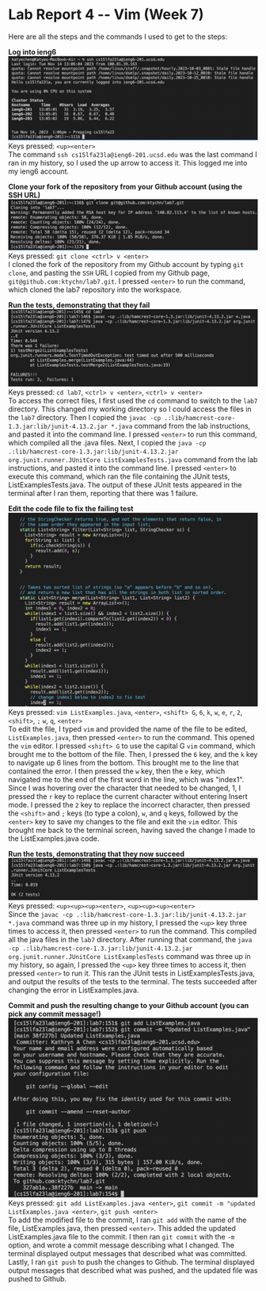 # Lab Report 4 -- Vim (Week 7)  

Here are all the steps and the commands I used to get to the steps:  

**Log into ieng6** 
![Image](login.png)  
Keys pressed: `<up><enter>`  
The command `ssh cs15lfa23la@ieng6-201.ucsd.edu` was the last command I ran in my history, so I used the up arrow to access it. This logged me into my ieng6 account.   

**Clone your fork of the repository from your Github account (using the SSH URL)**  
![Image](clone.png)  
Keys pressed: `git clone <ctrl> v <enter>`  
I cloned the fork of the repository from my Github account by typing `git clone`, and pasting the `SSH` URL I copied from my Github page, `git@github.com:ktychn/lab7.git`. I pressed `<enter>` to run the command, which cloned the lab7 repository into the workspace.   

**Run the tests, demonstrating that they fail**
![Image](testsFail.png)  
Keys pressed: `cd lab7`, `<ctrl> v <enter>`, `<ctrl> v <enter>`  
To access the correct files, I first used the `cd` command to switch to the `lab7` directory. This changed my working directory so I could access the files in the `lab7` directory. Then I copied the `javac -cp .:lib/hamcrest-core-1.3.jar:lib/junit-4.13.2.jar *.java` command from the lab instructions, and pasted it into the command line. I pressed `<enter>` to run this command, which compiled all the .java files. Next, I copied the `java -cp .:lib/hamcrest-core-1.3.jar:lib/junit-4.13.2.jar org.junit.runner.JUnitCore ListExamplesTests.java` command from the lab instructions, and pasted it into the command line. I pressed `<enter>` to execute this command, which ran the file containing the JUnit tests, ListExamplesTests.java. The output of these JUnit tests appeared in the terminal after I ran them, reporting that there was 1 failure.  


**Edit the code file to fix the failing test**
![Image](edit.png)  
Keys pressed: `vim ListExamples.java`, `<enter>`, `<shift> G`, `6`, `k`, `w`, `e`, `r`, `2`, `<shift>`, `;` `w`, `q`, `<enter>`  
To edit the file, I typed `vim` and provided the name of the file to be edited, `ListExamples.java`, then pressed `<enter>` to run the command. This opened the `vim` editor. I pressed `<shift> G` to use the capital G `vim` command, which brought me to the bottom of the file. Then, I pressed the `6` key, and the `k` key to navigate up 6 lines from the bottom. This brought me to the line that contained the error. I then pressed the `w` key, then the `e` key, which navigated me to the end of the first word in the line, which was "index1". Since I was hovering over the character that needed to be changed, 1, I pressed the `r` key to replace the current character without entering Insert mode. I pressed the `2` key to replace the incorrect character, then pressed the `<shift>` and `;` keys (to type a colon), `w`, and `q` keys, followed by the `<enter>` key to save my changes to the file and exit the `vim` editor. This brought me back to the terminal screen, having saved the change I made to the ListExamples.java code.  


**Run the tests, demonstrating that they now succeed**
![Image](testsPass.png)  
Keys pressed: `<up><up><up><enter>`, `<up><up><up><enter>`  
Since the `javac -cp .:lib/hamcrest-core-1.3.jar:lib/junit-4.13.2.jar *.java` command was three up in my history, I pressed the `<up>` key three times to access it, then pressed `<enter>` to run the command. This compiled all the java files in the `lab7` directory. After running that command, the `java -cp .:lib/hamcrest-core-1.3.jar:lib/junit-4.13.2.jar org.junit.runner.JUnitCore ListExamplesTests` command was three up in my history, so again, I pressed the `<up>` key three times to access it, then pressed `<enter>` to run it. This ran the JUnit tests in ListExamplesTests.java, and output the results of the tests to the terminal. The tests succeeded after changing the error in ListExamples.java.  



**Commit and push the resulting change to your Github account (you can pick any commit message!)**
![Image](commit.png)  
Keys pressed: `git add ListExamples.java <enter>`, `git commit -m "updated ListExamples.java <enter>`, `git push <enter>`  
To add the modified file to the commit, I ran `git add` with the name of the file, ListExamples.java, then pressed `<enter>`. This added the updated ListExamples.java file to the commit. I then ran `git commit` with the `-m` option, and wrote a commit message describing what I changed. The terminal displayed output messages that described what was committed. Lastly, I ran `git push` to push the changes to Github. The terminal displayed output messages that described what was pushed, and the updated file was pushed to Github.  
